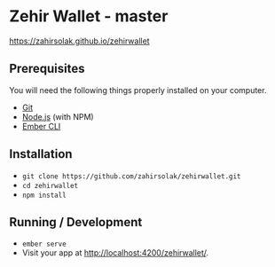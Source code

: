 # Zehir Wallet - master
<a href="https://zahirsolak.github.io/zehirwallet">https://zahirsolak.github.io/zehirwallet</a>

## Prerequisites

You will need the following things properly installed on your computer.

* [Git](https://git-scm.com/)
* [Node.js](https://nodejs.org/) (with NPM)
* [Ember CLI](https://ember-cli.com/)

## Installation

* `git clone https://github.com/zahirsolak/zehirwallet.git`
* `cd zehirwallet`
* `npm install`

## Running / Development

* `ember serve`
* Visit your app at [http://localhost:4200/zehirwallet/](http://localhost:4200/zehirwallet/).
